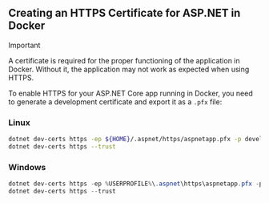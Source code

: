 ## Creating an HTTPS Certificate for ASP.NET in Docker

> [!IMPORTANT]
> A certificate is required for the proper functioning of the application in Docker. Without it, the application may not work as expected when using HTTPS.

To enable HTTPS for your ASP.NET Core app running in Docker, you need to generate a development certificate and export it as a `.pfx` file:

### Linux

```bash
dotnet dev-certs https -ep ${HOME}/.aspnet/https/aspnetapp.pfx -p development
dotnet dev-certs https --trust
```

### Windows

```powershell
dotnet dev-certs https -ep %USERPROFILE%\.aspnet\https\aspnetapp.pfx -p development
dotnet dev-certs https --trust
```